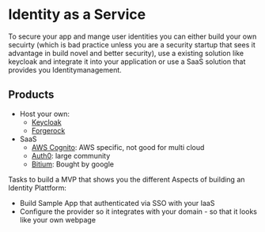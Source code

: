 # Identity as a Service

To secure your app and mange user identities you can either build your own secuirty \(which is bad practice unless you are a security startup that sees it advantage in build novel and better security\), use a existing solution like keycloak and integrate it into your application or use a SaaS solution that provides you Identitymanagement.

## Products

* Host your own: 
  * [Keycloak](http://www.keycloak.org)
  * [Forgerock](https://backstage.forgerock.com/docs/am)
* SaaS
  * [AWS Cognito](https://aws.amazon.com/de/cognito/): AWS specific, not good for multi cloud
  * [Auth0](https://auth0.com/): large community
  * [Bitium](https://www.bitium.com/): Bought by google

Tasks to build a MVP that shows you the different Aspects of building an Identity Plattform:

* Build Sample App that authenticated via SSO with your IaaS
* Configure the provider so it integrates with your domain - so that it looks like your own webpage



